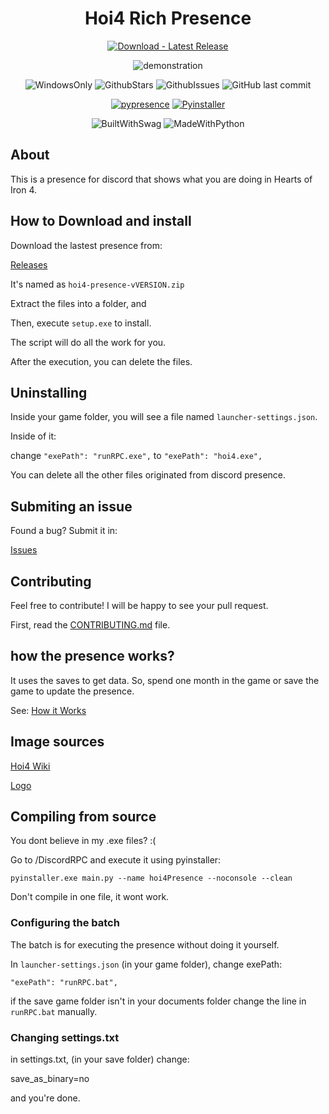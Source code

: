 <h1 align="center">
Hoi4 Rich Presence
</h1>

<div align="center">

[![Download - Latest Release](https://img.shields.io/badge/Download-Latest_Release-2ea44f?style=for-the-badge)](https://github.com/ThiaudioTT/hoi4-presence/releases/latest)

![demonstration](/tests/demo.PNG)

![WindowsOnly](https://img.shields.io/badge/Only-blue?logo=Windows&style=flat&label=Windows)
![GithubStars](https://img.shields.io/github/stars/thiaudiott/hoi4-presence?logo=github)
![GithubIssues](https://img.shields.io/github/issues/thiaudiott/hoi4-presence?logo=github)
![GitHub last commit](https://img.shields.io/github/last-commit/thiaudiott/hoi4-presence?logo=github)

<!-- DEPENDENCIES -->
[![pypresence](https://img.shields.io/badge/using-pypresence-00bb88.svg?logo=discord&logoWidth=20)](https://github.com/qwertyquerty/pypresence)
[![Pyinstaller](https://img.shields.io/badge/using-pyinstaller-00bb88.svg?logo=python)](https://github.com/pyinstaller/pyinstaller)

<!-- MEME -->
![BuiltWithSwag](http://ForTheBadge.com/images/badges/built-with-swag.svg)
![MadeWithPython](http://ForTheBadge.com/images/badges/made-with-python.svg)

</div>

## About

This is a presence for discord that shows what you are doing in Hearts of Iron 4.

## How to Download and install

Download the lastest presence from:

[Releases](https://github.com/ThiaudioTT/hoi4-presence/releases)

It's named as `hoi4-presence-vVERSION.zip`

Extract the files into a folder, and

Then, execute `setup.exe` to install.

The script will do all the work for you.

After the execution, you can delete the files.

## Uninstalling

Inside your game folder, you will see a file named `launcher-settings.json`.

Inside of it:

change `"exePath": "runRPC.exe",` to
`"exePath": "hoi4.exe",`

You can delete all the other files originated from discord presence.

## Submiting an issue

Found a bug? Submit it in:

[Issues](https://github.com/ThiaudioTT/hoi4-presence/issues)

## Contributing

Feel free to contribute! I will be happy to see your pull request.

First, read the [CONTRIBUTING.md](CONTRIBUTING.md) file.

## how the presence works?

It uses the saves to get data. So, spend one month in the game or save the game to update the presence.

See: [How it Works](https://github.com/ThiaudioTT/hoi4-presence/wiki/How-it-works)

## Image sources

[Hoi4 Wiki](https://hoi4.paradoxwikis.com/Hearts_of_Iron_4_Wiki)

[Logo](https://www.reddit.com/r/hoi4/comments/85l962/new_game_icon_made_by_me_the_original_sucks_free/)

## Compiling from source

You dont believe in my .exe files? :(

Go to /DiscordRPC and execute it using pyinstaller:

```pyinstaller.exe main.py --name hoi4Presence --noconsole --clean```

Don't compile in one file, it wont work.

### Configuring the batch

The batch is for executing the presence without doing it yourself.

In `launcher-settings.json` (in your game folder), change exePath:

`"exePath": "runRPC.bat",`

if the save game folder isn't in your documents folder
change the line in `runRPC.bat` manually.

### Changing settings.txt

in settings.txt, (in your save folder) change:

save_as_binary=no

and you're done.

